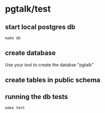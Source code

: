 # pgtalk/test

## start local postgres db

    make db

## create database

Use your tool to create the databse "pgtalk"

## create tables in public schema



## running the db tests

    make test